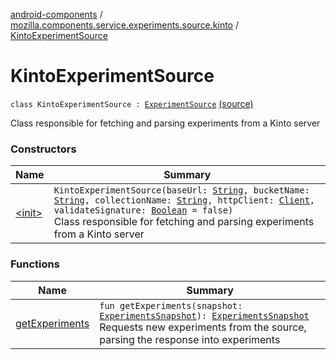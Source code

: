 [android-components](../../index.md) / [mozilla.components.service.experiments.source.kinto](../index.md) / [KintoExperimentSource](./index.md)

# KintoExperimentSource

`class KintoExperimentSource : `[`ExperimentSource`](../../mozilla.components.service.experiments/-experiment-source/index.md) [(source)](https://github.com/mozilla-mobile/android-components/blob/master/components/service/experiments/src/main/java/mozilla/components/service/experiments/source/kinto/KintoExperimentSource.kt#L26)

Class responsible for fetching and
parsing experiments from a Kinto server

### Constructors

| Name | Summary |
|---|---|
| [&lt;init&gt;](-init-.md) | `KintoExperimentSource(baseUrl: `[`String`](https://kotlinlang.org/api/latest/jvm/stdlib/kotlin/-string/index.html)`, bucketName: `[`String`](https://kotlinlang.org/api/latest/jvm/stdlib/kotlin/-string/index.html)`, collectionName: `[`String`](https://kotlinlang.org/api/latest/jvm/stdlib/kotlin/-string/index.html)`, httpClient: `[`Client`](../../mozilla.components.concept.fetch/-client/index.md)`, validateSignature: `[`Boolean`](https://kotlinlang.org/api/latest/jvm/stdlib/kotlin/-boolean/index.html)` = false)`<br>Class responsible for fetching and parsing experiments from a Kinto server |

### Functions

| Name | Summary |
|---|---|
| [getExperiments](get-experiments.md) | `fun getExperiments(snapshot: `[`ExperimentsSnapshot`](../../mozilla.components.service.experiments/-experiments-snapshot/index.md)`): `[`ExperimentsSnapshot`](../../mozilla.components.service.experiments/-experiments-snapshot/index.md)<br>Requests new experiments from the source, parsing the response into experiments |
